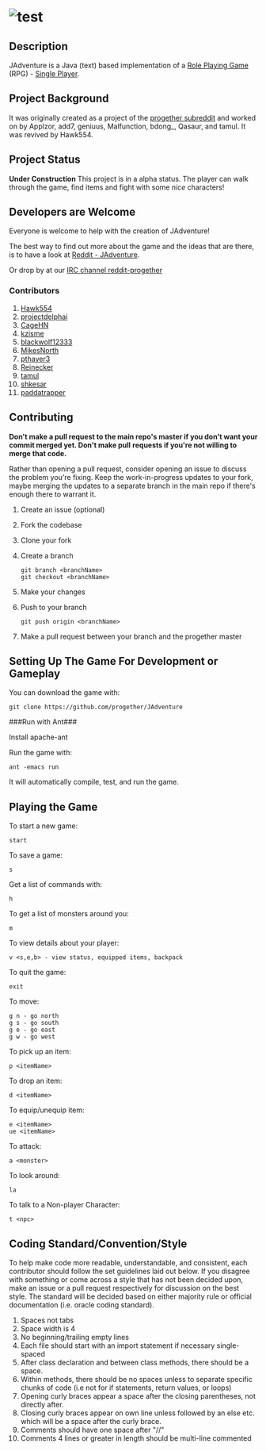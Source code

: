 ![](http://i.imgur.com/xswo3w8.png "test")
==============================================


Description
-------------
JAdventure is a Java (text) based implementation of a [Role Playing Game](http://en.wikipedia.org/wiki/Role-playing_game) (RPG) - 
[Single Player](http://en.wikipedia.org/wiki/Role-playing_game#Single-player). 


Project Background
-------------
It was originally created as a project of the [progether subreddit](http://www.reddit.com/r/progether)
and worked on by Applzor, add7, geniuus, Malfunction, bdong_, Qasaur, and tamul. It was revived by Hawk554.

Project Status
-------------
**Under Construction** This project is in a alpha status. The player can walk through the game, find items
and fight with some _nice_ characters! 

Developers are Welcome
-------------
Everyone is welcome to help with the creation of JAdventure!
    
The best way to find out more about the game and the ideas that are there, is to have a look at
[Reddit - JAdventure](http://www.reddit.com/search?q=jadventure).

Or drop by at our [IRC channel reddit-progether](http://webchat.freenode.net/?channels=reddit-progether&uio=d4)

### Contributors ###

 1. [Hawk554](https://github.com/hawk554)
 1. [projectdelphai](https://github.com/projectdelphai)
 1. [CageHN](https://github.com/CageHN)
 1. [kzisme](https://github.com/kzisme)
 1. [blackwolf12333](https://github.com/blackwolf12333)
 1. [MikesNorth](https://github.com/mikesnorth)
 1. [pthayer3](https://github.com/pthayer3)
 1. [Reinecker](https://github.com/reinecker)
 1. [tamul](https://github.com/tamul)
 1. [shkesar](https://github.com/shkesar)
 1. [paddatrapper](https://github.com/paddatrapper)

Contributing
-------------
**Don't make a pull request to the main repo's master if you don't want your commit merged yet. Don't make pull**
**requests if you're not willing to merge that code.**

Rather than opening a pull request, consider opening an issue to discuss the problem you're fixing. Keep the
work-in-progress updates to your fork, maybe merging the updates to a separate branch in the main repo if
there's enough there to warrant it.

 1. Create an issue (optional)
 1. Fork the codebase
 1. Clone your fork
 1. Create a branch

    ```
    git branch <branchName>
    git checkout <branchName>
    ```
 1. Make your changes
 1. Push to your branch
    
    ```
    git push origin <branchName>
    ```

 1. Make a pull request between your branch and the progether master

Setting Up The Game For Development or Gameplay
-----------------

You can download the game with:

    git clone https://github.com/progether/JAdventure

###Run with Ant###

Install apache-ant

Run the game with:

    ant -emacs run

It will automatically compile, test, and run the game.


Playing the Game
--------------

To start a new game:

    start

To save a game:

    s

Get a list of commands with:

    h

To get a list of monsters around you:

    m

To view details about your player:

    v <s,e,b> - view status, equipped items, backpack

To quit the game:

    exit

To move:

    g n - go north
    g s - go south
    g e - go east
    g w - go west

To pick up an item:

    p <itemName>

To drop an item:

    d <itemName>

To equip/unequip item:

    e <itemName>
    ue <itemName>

To attack:
    
    a <monster>

To look around:
 
    la

To talk to a Non-player Character:

    t <npc>

Coding Standard/Convention/Style
-------------------
To help make code more readable, understandable, and consistent, each contributor should follow the set 
guidelines laid out below. If you disagree with something or come across a style that has not been decided
upon, make an issue or a pull request respectively for discussion on the best style. The standard will be
decided based on either majority rule or official documentation (i.e. oracle coding standard).

 1. Spaces not tabs
 1. Space width is 4
 1. No beginning/trailing empty lines
 1. Each file should start with an import statement if necessary single-spaced
 1. After class declaration and between class methods, there should be a space.
 1. Within methods, there should be no spaces unless to separate specific chunks of code (i.e not for if
    statements, return values, or loops)
 1. Opening curly braces appear a space after the closing parentheses, not directly after.
 1. Closing curly braces appear on own line unless followed by an else etc. which will be a space after the
    curly brace.
 1. Comments should have one space after "//"
 1. Comments 4 lines or greater in length should be multi-line commented
